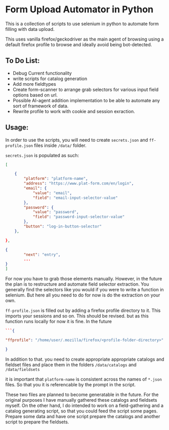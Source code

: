 # Form Upload Automator in Python

This is a collection of scripts to use selenium in python to automate form filling with data upload.

This uses vanilla firefox/geckodriver as the main agent of browsing using a default firefox profile to browse and ideally avoid being bot-detected.

## To Do List:

- Debug Current functionality
- write scripts for catalog generation
- Add more fieldtypes
- Create form-scanner to arrange grab selectors for various input field options based on url. 
- Possible AI-agent addition implementation to be able to automate any sort of framework of data. 
- Rewrite profile to work with cookie and session exraction. 

## Usage:

In order to use the scripts, you will need to create `secrets.json` and `ff-profile.json` files inside `/data/` folder. 

`secrets.json` is populated as such:

```json
[

    {
        "platform": "platform-name",
        "address": "https://www.plat-form.com/en/login",
        "email": {
            "value": "email",
            "field": "email-input-selector-value"
        },
        "password": {
            "value": "password",
            "field": "password-input-selector-value"
        },
        "button": "log-in-button-selector"
    },

},

{
        "next": "entry", 
        ...
}
]
```

For now you have to grab those elements manually. However, in the future the plan is to restructure and automate field selector extraction. You generally find the selectors like you would if you were to write a function in selenium. But here all you need to do for now is do the extraction on your own. 



`ff-profile.json` is filled out by adding a firefox profile directory to it. This imports your sessions and so on. This should be revised. but as this function runs locally for now it is fine. In the future 

```json
```{

"ffprofile": "/home/user/.mozilla/firefox/<profile-folder-directory>"

}
```

In addition to that. you need to create appropriate appropriate catalogs and fieldset files and place them in the folders `/data/catalogs` and `/data/fieldsets`

it is important that `platform-name` is consistent across the names of `*.json` files. So that you it is referencable by the prompt in the script. 

These two files are planned to become generatable in the future. For the original purposes I have manually gathered these catalogs and fieldsets myself. On the other hand, I do intended to work on a field-gathering and a catalog generating script, so that you could feed the script some pages. Prepare some data and have one script prepare the catalogs and another script to prepare the fieldsets. 




